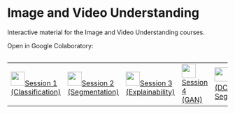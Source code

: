 # Image and Video Understanding
Interactive material for the Image and Video Understanding courses.

Open in Google Colaboratory:

<table class="tfo-notebook-buttons" align="left">
  <td>
    <a target="_blank" href="https://colab.research.google.com/github/HannahElisa/infofem-dl/blob/master/Session_1_CNN_Classification.ipynb"><img height="32px" src="https://colab.research.google.com/img/colab_favicon.ico" />Session 1 (Classification)</a>
  </td>
  <td>
    <a target="_blank" href="https://colab.research.google.com/github/mtwenzel/image-video-understanding/blob/master/Session_2_Segmentation.ipynb"><img height="32px" src="https://colab.research.google.com/img/colab_favicon.ico" />Session 2 (Segmentation)</a>
  </td>
  <td>
    <a target="_blank" href="https://colab.research.google.com/github/mtwenzel/image-video-understanding/blob/master/Session_3_Explainable_Models.ipynb"><img height="32px" src="https://colab.research.google.com/img/colab_favicon.ico" />Session 3 (Explainability)</a>
  </td>
  <td>
    <a target="_blank" href="https://colab.research.google.com/github/mtwenzel/image-video-understanding/blob/master/Session_4_Generative_Adversarial_Nets.ipynb"><img height="32px" src="https://colab.research.google.com/img/colab_favicon.ico" />Session 4 (GAN)</a>
  </td>
  <td>
    <a target="_blank" href="https://colab.research.google.com/github/mtwenzel/image-video-understanding/blob/master/Session_4_DCGAN_for_Segmentation.ipynb"><img height="32px" src="https://colab.research.google.com/img/colab_favicon.ico" />Session 4 (DCGAN Segmentation)</a>
  </td>
</table>
<br>
<br>
<br>
